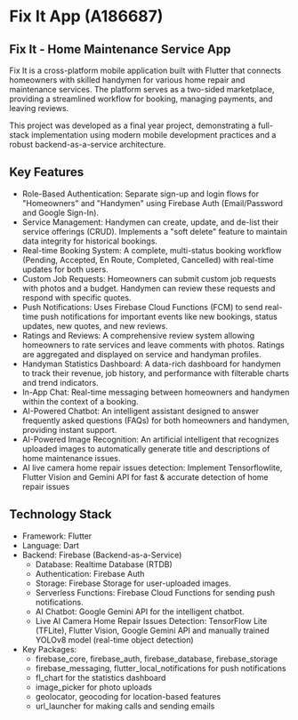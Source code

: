 # Fix It App (A186687)

## Fix It - Home Maintenance Service App
Fix It is a cross-platform mobile application built with Flutter that connects homeowners with skilled handymen for various home repair and maintenance services. The platform serves as a two-sided marketplace, providing a streamlined workflow for booking, managing payments, and leaving reviews.

This project was developed as a final year project, demonstrating a full-stack implementation using modern mobile development practices and a robust backend-as-a-service architecture.

## Key Features
- Role-Based Authentication: Separate sign-up and login flows for "Homeowners" and "Handymen" using Firebase Auth (Email/Password and Google Sign-In).
- Service Management: Handymen can create, update, and de-list their service offerings (CRUD). Implements a "soft delete" feature to maintain data integrity for historical bookings.
- Real-time Booking System: A complete, multi-status booking workflow (Pending, Accepted, En Route, Completed, Cancelled) with real-time updates for both users.
- Custom Job Requests: Homeowners can submit custom job requests with photos and a budget. Handymen can review these requests and respond with specific quotes.
- Push Notifications: Uses Firebase Cloud Functions (FCM) to send real-time push notifications for important events like new bookings, status updates, new quotes, and new reviews.
- Ratings and Reviews: A comprehensive review system allowing homeowners to rate services and leave comments with photos. Ratings are aggregated and displayed on service and handyman profiles.
- Handyman Statistics Dashboard: A data-rich dashboard for handymen to track their revenue, job history, and performance with filterable charts and trend indicators.
- In-App Chat: Real-time messaging between homeowners and handymen within the context of a booking.
- AI-Powered Chatbot: An intelligent assistant designed to answer frequently asked questions (FAQs) for both homeowners and handymen, providing instant support.
- AI-Powered Image Recognition: An artificial intelligent that recognizes uploaded images to automatically generate title and descriptions of home maintenance issues.
- AI live camera home repair issues detection: Implement Tensorflowlite, Flutter Vision and Gemini API for fast & accurate detection of home repair issues

## Technology Stack
- Framework: Flutter
- Language: Dart
- Backend: Firebase (Backend-as-a-Service)
  - Database: Realtime Database (RTDB)
  - Authentication: Firebase Auth
  - Storage: Firebase Storage for user-uploaded images.
  - Serverless Functions: Firebase Cloud Functions for sending push notifications.
  - AI Chatbot: Google Gemini API for the intelligent chatbot.
  - Live AI Camera Home Repair Issues Detection: TensorFlow Lite (TFLite), Flutter Vision, Google Gemini API and manually trained YOLOv8 model (real-time object detection)
- Key Packages:
  - firebase_core, firebase_auth, firebase_database, firebase_storage
  - firebase_messaging, flutter_local_notifications for push notifications
  - fl_chart for the statistics dashboard
  - image_picker for photo uploads
  - geolocator, geocoding for location-based features
  - url_launcher for making calls and sending emails

